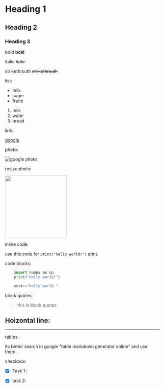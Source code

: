 # Heading 1
## Heading 2
### Heading 3

bold  **bold**  

italic *italic*

strikethrouth  ~~strikethrouth~~

list:
- milk
- suger
- fruite

1. milk
2. water
3. bread

link:

[google](https://google.com)

photo:

![google photo](https://upload.wikimedia.org/wikipedia/commons/thumb/2/2f/Google_2015_logo.svg/1200px-Google_2015_logo.svg.png)

resize photo:

<img src="https://upload.wikimedia.org/wikipedia/commons/thumb/2/2f/Google_2015_logo.svg/1200px-Google_2015_logo.svg.png" width=200 >

inline code:

use this code for `print("hello world!")` print.

code blocks:
```python 
    import numpy as np
    print("Hello world!")
```

```c
    cout>>"hello world."
```

block quotes:
> this is block quotes

Hoizontal line:
---
***

tables:

its better search in google "table markdown generator online"  and use them. 

checkbox:

- [x] Task 1 :
- [x] task 2:




